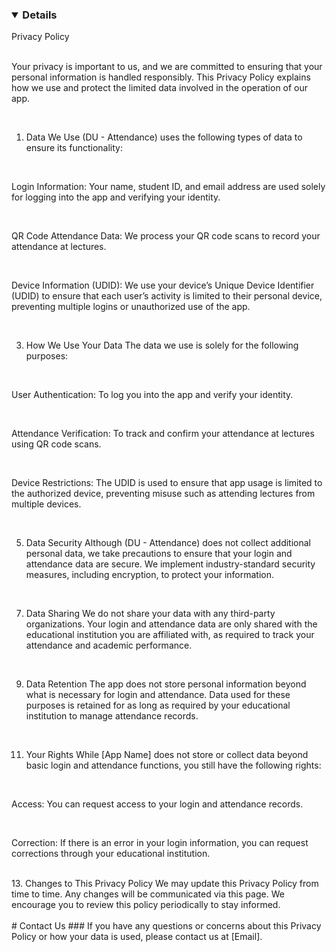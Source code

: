 
### <details open>
<summary>Privacy Policy</summary>
<br>
  
Your privacy is important to us, and we are committed to ensuring that your personal information is handled responsibly. This Privacy Policy explains how we use and protect the limited data involved in the operation of our app.

<br>

1. Data We Use
(DU - Attendance) uses the following types of data to ensure its functionality:

<br>

Login Information:
Your name, student ID, and email address are used solely for logging into the app and verifying your identity.

<br>

QR Code Attendance Data:
We process your QR code scans to record your attendance at lectures.

<br>

Device Information (UDID):
We use your device’s Unique Device Identifier (UDID) to ensure that each user’s activity is limited to their personal device, preventing multiple logins or unauthorized use of the app.

<br>

3. How We Use Your Data
The data we use is solely for the following purposes:

<br>

User Authentication:
To log you into the app and verify your identity.

<br>

Attendance Verification:
To track and confirm your attendance at lectures using QR code scans.

<br>

Device Restrictions:
The UDID is used to ensure that app usage is limited to the authorized device, preventing misuse such as attending lectures from multiple devices.

<br>

5. Data Security
Although (DU - Attendance) does not collect additional personal data, we take precautions to ensure that your login and attendance data are secure. We implement industry-standard security measures, including encryption, to protect your information.

<br>

7. Data Sharing
We do not share your data with any third-party organizations. Your login and attendance data are only shared with the educational institution you are affiliated with, as required to track your attendance and academic performance.

<br>

9. Data Retention
The app does not store personal information beyond what is necessary for login and attendance. Data used for these purposes is retained for as long as required by your educational institution to manage attendance records.

<br>

11. Your Rights
While [App Name] does not store or collect data beyond basic login and attendance functions, you still have the following rights:

<br>

Access: You can request access to your login and attendance records.

<br>

Correction: If there is an error in your login information, you can request corrections through your educational institution.

<br>
13. Changes to This Privacy Policy
We may update this Privacy Policy from time to time. Any changes will be communicated via this page. We encourage you to review this policy periodically to stay informed.

<br>

</details>
<br>
# Contact Us
### If you have any questions or concerns about this Privacy Policy or how your data is used, please contact us at [Email].
